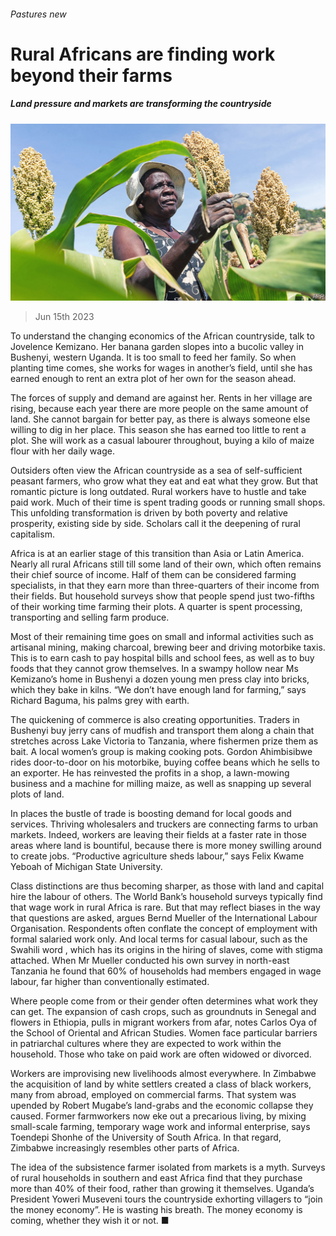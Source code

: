 ###### Pastures new

# Rural Africans are finding work beyond their farms 

##### Land pressure and markets are transforming the countryside 

![image](images/20230617_MAP003.jpg) 

> Jun 15th 2023 

To understand the changing economics of the African countryside, talk to Jovelence Kemizano. Her banana garden slopes into a bucolic valley in Bushenyi, western Uganda. It is too small to feed her family. So when planting time comes, she works for wages in another’s field, until she has earned enough to rent an extra plot of her own for the season ahead.

The forces of supply and demand are against her. Rents in her village are rising, because each year there are more people on the same amount of land. She cannot bargain for better pay, as there is always someone else willing to dig in her place. This season she has earned too little to rent a plot. She will work as a casual labourer throughout, buying a kilo of maize flour with her daily wage.

Outsiders often view the African countryside as a sea of self-sufficient peasant farmers, who grow what they eat and eat what they grow. But that romantic picture is long outdated. Rural workers have to hustle and take paid work. Much of their time is spent trading goods or running small shops. This unfolding transformation is driven by both poverty and relative prosperity, existing side by side. Scholars call it the deepening of rural capitalism.

Africa is at an earlier stage of this transition than Asia or Latin America. Nearly all rural Africans still till some land of their own, which often remains their chief source of income. Half of them can be considered farming specialists, in that they earn more than three-quarters of their income from their fields. But household surveys show that people spend just two-fifths of their working time farming their plots. A quarter is spent processing, transporting and selling farm produce.

Most of their remaining time goes on small and informal activities such as artisanal mining, making charcoal, brewing beer and driving motorbike taxis. This is to earn cash to pay hospital bills and school fees, as well as to buy foods that they cannot grow themselves. In a swampy hollow near Ms Kemizano’s home in Bushenyi a dozen young men press clay into bricks, which they bake in kilns. “We don’t have enough land for farming,” says Richard Baguma, his palms grey with earth.

The quickening of commerce is also creating opportunities. Traders in Bushenyi buy jerry cans of mudfish and transport them along a chain that stretches across Lake Victoria to Tanzania, where fishermen prize them as bait. A local women’s group is making cooking pots. Gordon Ahimbisibwe rides door-to-door on his motorbike, buying coffee beans which he sells to an exporter. He has reinvested the profits in a shop, a lawn-mowing business and a machine for milling maize, as well as snapping up several plots of land.

In places the bustle of trade is boosting demand for local goods and services. Thriving wholesalers and truckers are connecting farms to urban markets. Indeed, workers are leaving their fields at a faster rate in those areas where land is bountiful, because there is more money swilling around to create jobs. “Productive agriculture sheds labour,” says Felix Kwame Yeboah of Michigan State University. 

Class distinctions are thus becoming sharper, as those with land and capital hire the labour of others. The World Bank’s household surveys typically find that wage work in rural Africa is rare. But that may reflect biases in the way that questions are asked, argues Bernd Mueller of the International Labour Organisation. Respondents often conflate the concept of employment with formal salaried work only. And local terms for casual labour, such as the Swahili word , which has its origins in the hiring of slaves, come with stigma attached. When Mr Mueller conducted his own survey in north-east Tanzania he found that 60% of households had members engaged in wage labour, far higher than conventionally estimated.

Where people come from or their gender often determines what work they can get. The expansion of cash crops, such as groundnuts in Senegal and flowers in Ethiopia, pulls in migrant workers from afar, notes Carlos Oya of the School of Oriental and African Studies. Women face particular barriers in patriarchal cultures where they are expected to work within the household. Those who take on paid work are often widowed or divorced.

Workers are improvising new livelihoods almost everywhere. In Zimbabwe the acquisition of land by white settlers created a class of black workers, many from abroad, employed on commercial farms. That system was upended by Robert Mugabe’s land-grabs and the economic collapse they caused. Former farmworkers now eke out a precarious living, by mixing small-scale farming, temporary wage work and informal enterprise, says Toendepi Shonhe of the University of South Africa. In that regard, Zimbabwe increasingly resembles other parts of Africa.

The idea of the subsistence farmer isolated from markets is a myth. Surveys of rural households in southern and east Africa find that they purchase more than 40% of their food, rather than growing it themselves. Uganda’s President Yoweri Museveni tours the countryside exhorting villagers to “join the money economy”. He is wasting his breath. The money economy is coming, whether they wish it or not. ■

